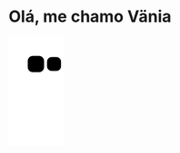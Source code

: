<h1> Olá, me chamo Vänia </h1>

![Snake animation](https://github.com/rafaballerini/rafaballerini/blob/output/github-contribution-grid-snake.svg)
